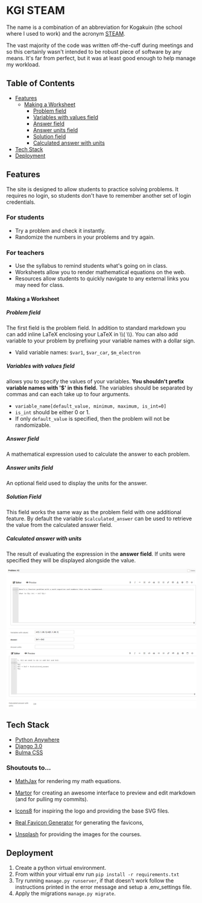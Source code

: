 # KGI STEAM
The name is a combination of an abbreviation for Kogakuin 
(the school where I used to work) and the 
acronym [STEAM](https://en.wikipedia.org/wiki/STEAM_fields).

The vast majority of the code was written off-the-cuff during meetings
and so this certainly wasn't intended to be robust piece of
software by any means. It's far from perfect, but it was at least good enough 
to help manage my workload.


## Table of Contents
* [Features](#Features)
    * [Making a Worksheet](#Making-a-Worksheet)
        * [Problem field](#Problem-field)
        * [Variables with values field](#Variables-with-values-field)
        * [Answer field](#Answer-field)
        * [Answer units field](#Answer-units-field)
        * [Solution field](#Solution-field)
        * [Calculated answer with units](#Calculated-answer-with-units)
* [Tech Stack](#Tech-Stack)
* [Deployment](#Deployment)




## Features
The site is designed to allow students to practice solving problems. It
requires no login, so students don't have to remember another set of login 
credentials.

### For students
* Try a problem and check it instantly.
* Randomize the numbers in your problems and try again.


### For teachers
* Use the syllabus to remind students what's going on in class.
* Worksheets allow you to render mathematical equations on the web.
* Resources allow students to quickly navigate to any external links you may need for class.


#### Making a Worksheet

##### Problem field
The first field is the problem field. In addition to standard markdown you
can add inline LaTeX enclosing your LaTeX in \\\\(  \\\\). You can also add
variable to your problem by prefixing your variable names with a dollar sign.

* Valid variable names: `$var1`, `$var_car`, `$m_electron`

##### Variables with values field
allows you to specify the values of your variables. **You shouldn't prefix 
variable names with '$' in this field.** The variables should be separated 
by commas and can each take up to four arguments.

* `variable_name[default_value, minimum, maximum, is_int=0]`
* `is_int` should be either 0 or 1.
*  If only `default_value` is specified, then the problem will not be 
   randomizable.

##### Answer field
A mathematical expression used to calculate the answer to each problem. 

##### Answer units field
An optional field used to display the units for the answer.

##### Solution Field
This field works the same way as the problem field with one additional feature.
By default the variable `$calculated_answer` can be used to retrieve the value
from the calculated answer field.

##### Calculated answer with units
The result of evaluating the expression in the **answer field**. If units were
specified they will be displayed alongside the value.

![Example Problem](__screenshots/problemEx.png)
![Example Solution](__screenshots/solutionEx.png)




## Tech Stack
*  [Python Anywhere](https://www.pythonanywhere.com/)
*  [Django 3.0](https://docs.djangoproject.com/en/3.0/)
*  [Bulma CSS](https://bulma.io/)

### Shoutouts to...
*   [MathJax](https://www.mathjax.org/)
    for rendering my math equations.

*   [Martor](https://github.com/agusmakmun/django-markdown-editor)
    for creating an awesome interface to preview and edit markdown
    (and for pulling my commits).

*   [Icons8](https://icons8.com/) 
    for inspiring the logo and providing the base SVG files.

*   [Real Favicon Generator](https://realfavicongenerator.net/)
    for generating the favicons, 

*   [Unsplash](https://unsplash.com/search/photos/open-source)
    for providing the images for the courses.




## Deployment
1. Create a python virtual environment.
2. From within your virtual env run `pip install -r requirements.txt`
3. Try running `manage.py runserver`, if that doesn't work follow the
   instructions printed in the error message and setup a .env_settings file.
4. Apply the migrations `manage.py migrate`.
